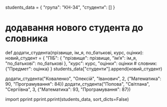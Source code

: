 students_data = {
    "група": "КН-34",
    "студенти": []
}

# додавання нового студента до словника
def додати_студента(прізвище, ім_я, по_батькові, курс, оцінки):
    новий_студент = {
        "ПІБ": {
            "прізвище": прізвище,
            "ім’я": ім_я,
            "по_батькові": по_батькові
        },
        "курс": курс,
        "оцінки": оцінки  # словник: {"Предмет": оцінка}
    }
    students_data["студенти"].append(новий_студент)

додати_студента("Коваленко", "Олексій", "Іванович", 2, {"Математика": 90, "Програмування": 84})
додати_студента("Попова", "Світлана", "Сергіївна", 3, {"Математика": 93, "Програмування": 87})

import pprint
pprint.pprint(students_data, sort_dicts=False)

